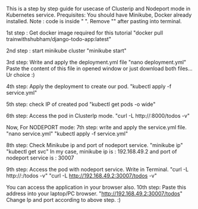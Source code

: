 This is a step by step guide for usecase of Clusterip and Nodeport mode in Kubernetes service.
Prequisites: You should have Minikube, Docker already installed.
Note :  code is inside " ". Remove "" after pasting into terminal.

1st step : Get docker image required for this tutorial
  "docker pull trainwithshubham/django-todo-app:latest"

2nd step : start minikube cluster
  "minikube start"

3rd step: Write and apply the deployment.yml file
  "nano deployment.yml"
Paste the content of this file in opened window or just download both files... Ur choice :)

4th step: Apply the deployment to create our pod.
  "kubectl apply -f service.yml"

5th step: check IP of created pod
  "kubectl get pods -o wide"

6th step: Access the pod in ClusterIp mode.
  "curl -L http://<IP-of-Pod>:8000/todos -v"


Now, For NODEPORT mode:
7th step: write and apply the service.yml file.
  "nano service.yml"
  "kubectl apply -f service.yml"

8th step: Check Minikube ip and port of nodeport service.
  "minikube ip"
  "kubectl get svc"
In my case, minikube ip is : 192.168.49.2  and port of nodeport service is : 30007

9th step: Access the pod with nodeport service. Write in Terminal.
  "curl -L http://<minikube-ip>:<port-of-nodeport-service>/todos -v"
  "curl -L http://192.168.49.2:30007/todos -v"

You can access the application in your browser also.
10th step: Paste this address into your laptop/PC browser.
  "http://192.168.49.2:30007/todos"
Change Ip and port according to above step. :)

  
